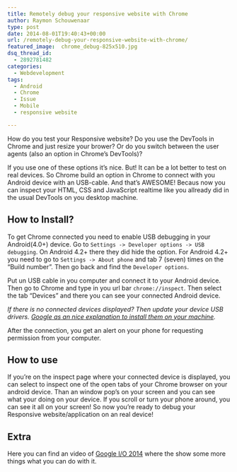 ```yaml
---
title: Remotely debug your responsive website with Chrome
author: Raymon Schouwenaar
type: post
date: 2014-08-01T19:40:43+00:00
url: /remotely-debug-your-responsive-website-with-chrome/
featured_image:  chrome_debug-825x510.jpg
dsq_thread_id:
  - 2892781482
categories:
  - Webdevelopment
tags:
  - Android
  - Chrome
  - Issue
  - Mobile
  - responsive website

---
```

How do you test your Responsive website? Do you use the DevTools in Chrome and just resize your brower? Or do you switch between the user agents (also an option in Chrome&#8217;s DevTools)?

If you use one of these options it&#8217;s nice. But! It can be a lot better to test on real devices. So Chrome build an option in Chrome to connect with you Android device with an USB-cable. And that&#8217;s AWESOME! Becaus now you can inspect your HTML, CSS and JavaScript realtime like you allready did in the usual DevTools on you desktop machine.

## How to Install?

To get Chrome connected you need to enable USB debugging in your Android(4.0+) device. Go to `Settings -> Developer options -> USB debugging`. On Android 4.2+ there they did hide the option. For Android 4.2+ you need to go to `Settings -> About phone` and tab 7 (seven) times on the &#8220;Build number&#8221;. Then go back and find the `Developer options`.

Put un USB cable in you computer and connect it to your Android device. Then go to Chrome and type in you url bar `chrome://inspect`. Then select the tab &#8220;Devices&#8221; and there you can see your connected Android device.

_If there is no connected devices displayed? Then update your device USB drivers. [Google as an nice explanation to install them on your machine][1]._

After the connection, you get an alert on your phone for requesting permission from your computer.

## How to use

If you&#8217;re on the inspect page where your connected device is displayed, you can select to inspect one of the open tabs of your Chrome browser on your android device. Than an window pop&#8217;s on your screen and you can see what your doing on your device. If you scroll or turn your phone around, you can see it all on your screen! So now you&#8217;re ready to debug your Responsive website/application on an real device!

## Extra

Here you can find an video of [Google I/O 2014][2] where the show some more things what you can do with it.

 [1]: http://developer.android.com/tools/extras/oem-usb.html
 [2]: https://www.youtube.com/watch?v=t1PxmN_QNFI#t=1590